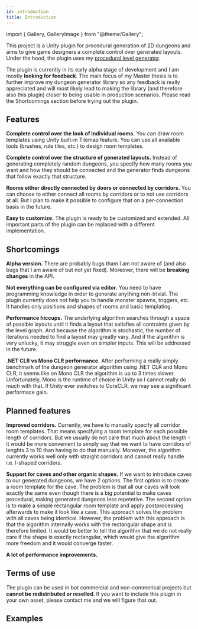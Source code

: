```yaml
---
id: introduction
title: Introduction
---
```


import { Gallery, GalleryImage } from "@theme/Gallery";

This project is a Unity plugin for procedural generation of 2D dungeons and aims to give game designers a complete control over generated layouts. Under the hood, the plugin uses my [procedural level generator](https://github.com/OndrejNepozitek/ProceduralLevelGenerator).

The plugin is currently in its early alpha stage of development and I am mostly **looking for feedback**. The main focus of my Master thesis is to further improve my dungeon generator library so any feedback is really appreciated and will most likely lead to making the library (and therefore also this plugin) closer to being usable in production scenarios. Please read the Shortcomings section before trying out the plugin.

## Features

**Complete control over the look of individual rooms.**
You can draw room templates using Unity built-in Tilemap feature. You can use all available tools (brushes, rule tiles, etc.) to design room templates.

**Complete control over the structure of generated layouts.** Instead of generating completely random dungeons, you specify how many rooms you want and how they should be connected and the generator finds dungeons that follow exactly that structure.

**Rooms either directly connected by doors or connected by corridors.** You can choose to either connect all rooms by corridors or to not use corridors at all. But I plan to make it possible to configure that on a per-connection basis in the future.

**Easy to customize.** The plugin is ready to be customized and extended. All important parts of the plugin can be replaced with a different implementation.

## Shortcomings

**Alpha version.** There are probably bugs tham I am not aware of (and also bugs that I am aware of but not yet fixed). Moreover, there will be **breaking changes** in the API.

**Not everything can be configured via editor.** You need to have programming knowledge in order to generate anything non-trivial. The plugin currently does not help you to handle monster spawns, triggers, etc. It handles only positions and shapes of rooms and basic templating.

**Performance hiccups.** The underlying algorithm searches through a space of possible layouts until it finds a layout that satisfies all contraints given by the level graph. And because the algorithm is stochastic, the number of iterations needed to find a layout may greatly vary. And if the algorithm is very unlucky, it may struggle even on simpler inputs. This will be addressed in the future.

**.NET CLR vs Mono CLR performance.** After performing a really simply benchmark of the dungeon generator algorithm using .NET CLR and Mono CLR, it seems like on Mono CLR the algorithm is up to 3 times slower. Unfortunately, Mono is the runtime of choice in Unity so I cannot really do much with that. If Unity ever switches to CoreCLR, we may see a significant performace gain.

## Planned features

**Improved corridors.** Currently, we have to manually specify all corridor room templates. That means specifying a room template for each possible length of corridors. But we usually do not care that much about the length - it would be more convenient to simply say that we want to have corridors of lenghts 3 to 10 than having to do that manually. Moreover, the algorithm currently works well only with straight corridors and cannot really handle i.e. l-shaped corridors.

**Support for caves and other organic shapes.** If we want to introduce caves to our generated dungeons, we have 2 options. The first option is to create a room template for the cave. The problem is that all our caves will look exactly the same even though there is a big potential to make caves procedural, making generated dungeons less repetetive. The second option is to make a simple rectangular room template and apply postprocessing afterwards to make it look like a cave. This approach solves the problem with all caves being identical. However, the problem with this approach is that the algorithm internally works with the rectangular shape and is therefore limited. It would be better to tell the algorithm that we do not really care if the shape is exactly rectangular, which would give the algorithm more freedom and it would converge faster.

**A lot of performance improvements.**

## Terms of use

The plugin can be used in bot commercial and non-commerical projects but **cannot be redistributed or reselled**. If you want to include this plugin in your own asset, please contact me and we will figure that out.

## Examples

<Gallery cols={2} fixedHeight>
    <GalleryImage src="img/original/example1_result1.png" caption="Example 1" />
    <GalleryImage src="img/original/example1_result_reallife1.png" caption="Example 1" />
    <GalleryImage src="img/original/example2_result1.png" caption="Example 2" />
    <GalleryImage src="img/original/example2_result_reallife1.png" caption="Example 2" />
</Gallery>
